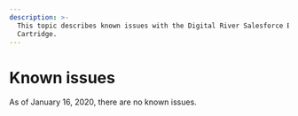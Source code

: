 ```yaml
---
description: >-
  This topic describes known issues with the Digital River Salesforce B2C LINK
  Cartridge.
---
```


# Known issues

As of January 16, 2020, there are no known issues.
